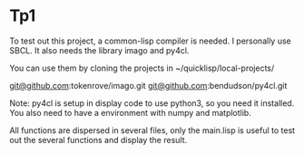 # Tp1

To test out this project, a common-lisp compiler is needed. I
personally use SBCL. It also needs the library imago and py4cl.

You can use them by cloning the projects in ~/quicklisp/local-projects/

git@github.com:tokenrove/imago.git
git@github.com:bendudson/py4cl.git

Note: py4cl is setup in display code to use python3, so you need
it installed. You also need to have a environment with numpy and
matplotlib.

All functions are dispersed in several files, only the main.lisp
is useful to test out the several functions and display the result.
